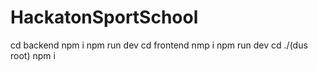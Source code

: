 # HackatonSportSchool

cd backend npm i npm run dev
cd frontend nmp i npm run dev
cd ./(dus root) npm i

